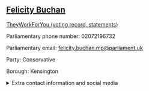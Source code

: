 ## <a href="https://members.parliament.uk/member/4821/contact">Felicity Buchan</a>

<a href="https://www.theyworkforyou.com/mp/25891/felicity_buchan/kensington">TheyWorkForYou (voting record, statements)</a> 

Parliamentary phone number: 02072196732 

Parliamentary email: felicity.buchan.mp@parliament.uk 

Party: Conservative 

Borough: Kensington 

<details><summary>Extra contact information and social media</summary> 
<li>Website:</li>
<li>Twitter:</li>
<li>Constituency office phone number:</li>
<li>Constituency office email:</li>
<li>Facebook:</li>
<li>Instagram:</li>
<li>Youtube:</li>
<li>Linkedin:</li>
<li>Government department phone number:</li>
<li>Government department email:</li>
<li>Threads:</li>
<li>Party office phone number:</li>
<li>Party office email:</li>
<li>Tiktok:</li>
</details>